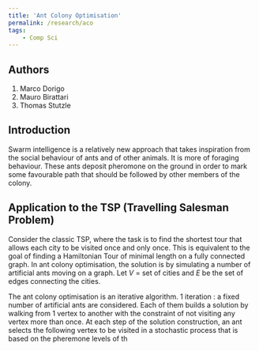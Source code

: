 ```yaml
---
title: 'Ant Colony Optimisation'
permalink: /research/aco
tags:
    - Comp Sci
---
```


## Authors  
1. Marco Dorigo  
2. Mauro Birattari  
3. Thomas Stutzle

## Introduction  
Swarm intelligence is a relatively new approach that takes inspiration from the social behaviour of ants and of other animals. It is more of foraging behaviour. These ants deposit pheromone on the ground in order to mark some favourable path that should be followed by other members of the colony.

## Application to the TSP (Travelling Salesman Problem)
Consider the classic TSP, where the task is to find the shortest tour that allows each city to be visited once and only once. This is equivalent to the goal of finding a Hamiltonian Tour of minimal length on a fully connected graph. In ant colony optimisation, the solution is by simulating a number of artificial ants moving on a graph. Let $V$ = set of cities and $E$ be the set of edges connecting the cities.

The ant colony optimisation is an iterative algorithm. 1 iteration : a fixed number of artificial ants are considered. Each of them builds a solution by walking from 1 vertex to another with the constraint of not visiting any vertex more than once. At each step of the solution construction, an ant selects the following vertex to be visited in a stochastic process that is based on the pheremone levels of th



